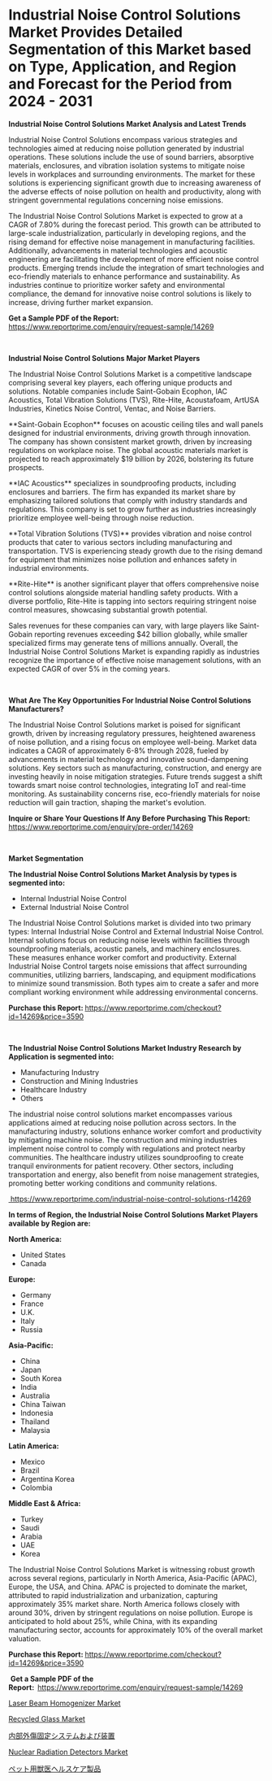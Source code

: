 <p><h1>Industrial Noise Control Solutions Market Provides Detailed Segmentation of this Market based on Type, Application, and Region and Forecast for the Period from 2024 - 2031</h1></p><p><strong>Industrial Noise Control Solutions Market Analysis and Latest Trends</strong></p>
<p><p>Industrial Noise Control Solutions encompass various strategies and technologies aimed at reducing noise pollution generated by industrial operations. These solutions include the use of sound barriers, absorptive materials, enclosures, and vibration isolation systems to mitigate noise levels in workplaces and surrounding environments. The market for these solutions is experiencing significant growth due to increasing awareness of the adverse effects of noise pollution on health and productivity, along with stringent governmental regulations concerning noise emissions.</p><p>The Industrial Noise Control Solutions Market is expected to grow at a CAGR of 7.80% during the forecast period. This growth can be attributed to large-scale industrialization, particularly in developing regions, and the rising demand for effective noise management in manufacturing facilities. Additionally, advancements in material technologies and acoustic engineering are facilitating the development of more efficient noise control products. Emerging trends include the integration of smart technologies and eco-friendly materials to enhance performance and sustainability. As industries continue to prioritize worker safety and environmental compliance, the demand for innovative noise control solutions is likely to increase, driving further market expansion.</p></p>
<p><strong>Get a Sample PDF of the Report:&nbsp;</strong> <a href="https://www.reportprime.com/enquiry/request-sample/14269">https://www.reportprime.com/enquiry/request-sample/14269</a></p>
<p>&nbsp;</p>
<p><strong>Industrial Noise Control Solutions Major Market Players</strong></p>
<p><p>The Industrial Noise Control Solutions Market is a competitive landscape comprising several key players, each offering unique products and solutions. Notable companies include Saint-Gobain Ecophon, IAC Acoustics, Total Vibration Solutions (TVS), Rite-Hite, Acoustafoam, ArtUSA Industries, Kinetics Noise Control, Ventac, and Noise Barriers.</p><p>**Saint-Gobain Ecophon** focuses on acoustic ceiling tiles and wall panels designed for industrial environments, driving growth through innovation. The company has shown consistent market growth, driven by increasing regulations on workplace noise. The global acoustic materials market is projected to reach approximately $19 billion by 2026, bolstering its future prospects.</p><p>**IAC Acoustics** specializes in soundproofing products, including enclosures and barriers. The firm has expanded its market share by emphasizing tailored solutions that comply with industry standards and regulations. This company is set to grow further as industries increasingly prioritize employee well-being through noise reduction.</p><p>**Total Vibration Solutions (TVS)** provides vibration and noise control products that cater to various sectors including manufacturing and transportation. TVS is experiencing steady growth due to the rising demand for equipment that minimizes noise pollution and enhances safety in industrial environments.</p><p>**Rite-Hite** is another significant player that offers comprehensive noise control solutions alongside material handling safety products. With a diverse portfolio, Rite-Hite is tapping into sectors requiring stringent noise control measures, showcasing substantial growth potential.</p><p>Sales revenues for these companies can vary, with large players like Saint-Gobain reporting revenues exceeding $42 billion globally, while smaller specialized firms may generate tens of millions annually. Overall, the Industrial Noise Control Solutions Market is expanding rapidly as industries recognize the importance of effective noise management solutions, with an expected CAGR of over 5% in the coming years.</p></p>
<p>&nbsp;</p>
<p><strong>What Are The Key Opportunities For Industrial Noise Control Solutions Manufacturers?</strong></p>
<p><p>The Industrial Noise Control Solutions market is poised for significant growth, driven by increasing regulatory pressures, heightened awareness of noise pollution, and a rising focus on employee well-being. Market data indicates a CAGR of approximately 6-8% through 2028, fueled by advancements in material technology and innovative sound-dampening solutions. Key sectors such as manufacturing, construction, and energy are investing heavily in noise mitigation strategies. Future trends suggest a shift towards smart noise control technologies, integrating IoT and real-time monitoring. As sustainability concerns rise, eco-friendly materials for noise reduction will gain traction, shaping the market's evolution.</p></p>
<p><strong>Inquire or Share Your Questions If Any Before Purchasing This Report:</strong> <a href="https://www.reportprime.com/enquiry/pre-order/14269">https://www.reportprime.com/enquiry/pre-order/14269</a></p>
<p>&nbsp;</p>
<p><strong>Market Segmentation</strong></p>
<p><strong>The Industrial Noise Control Solutions Market Analysis by types is segmented into:</strong></p>
<p><ul><li>Internal Industrial Noise Control</li><li>External Industrial Noise Control</li></ul></p>
<p><p>The Industrial Noise Control Solutions market is divided into two primary types: Internal Industrial Noise Control and External Industrial Noise Control. Internal solutions focus on reducing noise levels within facilities through soundproofing materials, acoustic panels, and machinery enclosures. These measures enhance worker comfort and productivity. External Industrial Noise Control targets noise emissions that affect surrounding communities, utilizing barriers, landscaping, and equipment modifications to minimize sound transmission. Both types aim to create a safer and more compliant working environment while addressing environmental concerns.</p></p>
<p><strong>Purchase this Report:&nbsp;</strong><a href="https://www.reportprime.com/checkout?id=14269&price=3590">https://www.reportprime.com/checkout?id=14269&price=3590</a></p>
<p>&nbsp;</p>
<p><strong>The Industrial Noise Control Solutions Market Industry Research by Application is segmented into:</strong></p>
<p><ul><li>Manufacturing Industry</li><li>Construction and Mining Industries</li><li>Healthcare Industry</li><li>Others</li></ul></p>
<p><p>The industrial noise control solutions market encompasses various applications aimed at reducing noise pollution across sectors. In the manufacturing industry, solutions enhance worker comfort and productivity by mitigating machine noise. The construction and mining industries implement noise control to comply with regulations and protect nearby communities. The healthcare industry utilizes soundproofing to create tranquil environments for patient recovery. Other sectors, including transportation and energy, also benefit from noise management strategies, promoting better working conditions and community relations.</p></p>
<p><a href="https://www.reportprime.com/industrial-noise-control-solutions-r14269">&nbsp;https://www.reportprime.com/industrial-noise-control-solutions-r14269</a></p>
<p><strong>In terms of Region, the Industrial Noise Control Solutions Market Players available by Region are:</strong></p>
<p>
    <p> <strong> North America: </strong>
        <ul>
            <li>United States</li>
            <li>Canada</li>
        </ul>
        </p> 
    <p> <strong> Europe: </strong>
        <ul>
            <li>Germany</li>
            <li>France</li>
            <li>U.K.</li>
            <li>Italy</li>
            <li>Russia</li>
        </ul>
        </p> 
    <p> <strong> Asia-Pacific: </strong>
        <ul>
            <li>China</li>
            <li>Japan</li>
            <li>South Korea</li>
            <li>India</li>
            <li>Australia</li>
            <li>China Taiwan</li>
            <li>Indonesia</li>
            <li>Thailand</li>
            <li>Malaysia</li>
        </ul>
        </p> 
    <p> <strong> Latin America: </strong>
        <ul>
            <li>Mexico</li>
            <li>Brazil</li>
            <li>Argentina Korea</li>
            <li>Colombia</li>
        </ul>
        </p> 
    <p> <strong> Middle East & Africa: </strong>
        <ul>
            <li>Turkey</li>
            <li>Saudi</li>
            <li>Arabia</li>
            <li>UAE</li>
            <li>Korea</li>
        </ul>
    </p>
    </p>
<p><p>The Industrial Noise Control Solutions Market is witnessing robust growth across several regions, particularly in North America, Asia-Pacific (APAC), Europe, the USA, and China. APAC is projected to dominate the market, attributed to rapid industrialization and urbanization, capturing approximately 35% market share. North America follows closely with around 30%, driven by stringent regulations on noise pollution. Europe is anticipated to hold about 25%, while China, with its expanding manufacturing sector, accounts for approximately 10% of the overall market valuation.</p></p>
<p><strong>Purchase this Report: </strong><a href="https://www.reportprime.com/checkout?id=14269&price=3590">https://www.reportprime.com/checkout?id=14269&price=3590</a></p>
<p>&nbsp;<strong>Get a Sample PDF of the Report:&nbsp;&nbsp;</strong><a href="https://www.reportprime.com/enquiry/request-sample/14269">https://www.reportprime.com/enquiry/request-sample/14269</a></p>
<p><strong></strong></p>
<p><p><a href="https://medium.com/@jane.burgess8767574/the-laser-beam-homogenizer-market-has-experienced-impressive-growth-in-recent-years-expanding-b3a67456985f">Laser Beam Homogenizer Market</a></p><p><a href="https://issuu.com/reportprime-2/docs/recycled-glass-market-size-2030.ppt_c83023fb6a7d52">Recycled Glass Market</a></p><p><a href="https://williamkable67.medium.com/%E3%82%B0%E3%83%AD%E3%83%BC%E3%83%90%E3%83%AB%E5%86%85%E9%83%A8%E5%A4%96%E5%82%B7%E5%9B%BA%E5%AE%9A%E3%82%B7%E3%82%B9%E3%83%86%E3%83%A0%E3%81%8A%E3%82%88%E3%81%B3%E3%83%87%E3%83%90%E3%82%A4%E3%82%B9%E5%B8%82%E5%A0%B4%E5%88%86%E6%9E%90-%E3%83%88%E3%83%AC%E3%83%B3%E3%83%89-%E4%BA%88%E6%B8%AC-%E6%88%90%E9%95%B7%E6%A9%9F%E4%BC%9A-2024-2031-135%E3%83%9A%E3%83%BC%E3%82%B8%E3%81%AE%E3%83%AC%E3%83%9D%E3%83%BC%E3%83%88-5802691ed579">内部外傷固定システムおよび装置</a></p><p><a href="https://www.linkedin.com/pulse/nuclear-radiation-detectors-market-industry-landscape-growth-3x6vf?trackingId=%2FtNaG4RXRWyt%2Bv36R3YrxA%3D%3D">Nuclear Radiation Detectors Market</a></p><p><a href="https://williamkable67.medium.com/%E3%83%9A%E3%83%83%E3%83%88%E7%94%A8%E3%82%B0%E3%83%AD%E3%83%BC%E3%83%90%E3%83%AB%E7%8D%A3%E5%8C%BB%E7%99%82%E8%A3%BD%E5%93%81%E5%B8%82%E5%A0%B4%E3%81%AB%E9%96%A2%E3%81%99%E3%82%8B%E6%88%A6%E7%95%A5%E7%9A%84%E5%B8%82%E5%A0%B4%E6%B4%9E%E5%AF%9F-2024%E5%B9%B4-2031%E5%B9%B4-fe87d3933d9d">ペット用獣医ヘルスケア製品</a></p></p>
